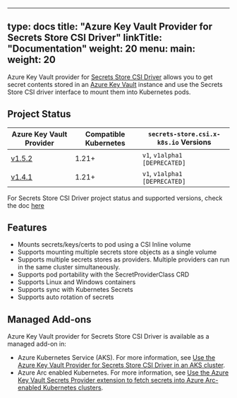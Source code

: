 
---
type: docs
title: "Azure Key Vault Provider for Secrets Store CSI Driver"
linkTitle: "Documentation"
weight: 20
menu:
  main:
    weight: 20
---

Azure Key Vault provider for [Secrets Store CSI Driver](https://github.com/kubernetes-sigs/secrets-store-csi-driver) allows you to get secret contents stored in an [Azure Key Vault](https://docs.microsoft.com/en-us/azure/key-vault/general/overview) instance and use the Secrets Store CSI driver interface to mount them into Kubernetes pods.

## Project Status

| Azure Key Vault Provider                                                                       | Compatible Kubernetes | `secrets-store.csi.x-k8s.io` Versions |
| ---------------------------------------------------------------------------------------------- | --------------------- | ------------------------------------- |
| [v1.5.2](https://github.com/Azure/secrets-store-csi-driver-provider-azure/releases/tag/v1.5.2) | 1.21+                 | `v1`, `v1alpha1 [DEPRECATED]`         |
| [v1.4.1](https://github.com/Azure/secrets-store-csi-driver-provider-azure/releases/tag/v1.4.1) | 1.21+                 | `v1`, `v1alpha1 [DEPRECATED]`         |

For Secrets Store CSI Driver project status and supported versions, check the doc [here](https://secrets-store-csi-driver.sigs.k8s.io/#project-status)

## Features

- Mounts secrets/keys/certs to pod using a CSI Inline volume
- Supports mounting multiple secrets store objects as a single volume
- Supports multiple secrets stores as providers. Multiple providers can run in the same cluster simultaneously.
- Supports pod portability with the SecretProviderClass CRD
- Supports Linux and Windows containers
- Supports sync with Kubernetes Secrets
- Supports auto rotation of secrets

## Managed Add-ons
Azure Key Vault provider for Secrets Store CSI Driver is available as a managed add-on in:
- Azure Kubernetes Service (AKS). For more information, see [Use the Azure Key Vault Provider for Secrets Store CSI Driver in an AKS cluster](https://learn.microsoft.com/en-us/azure/aks/csi-secrets-store-driver).
- Azure Arc enabled Kubernetes. For more information, see [Use the Azure Key Vault Secrets Provider extension to fetch secrets into Azure Arc-enabled Kubernetes clusters](https://learn.microsoft.com/en-us/azure/azure-arc/kubernetes/tutorial-akv-secrets-provider).
